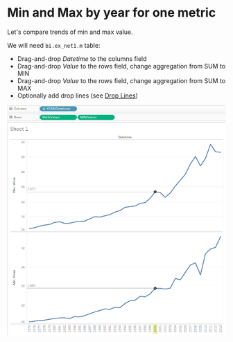 # Min and Max by year for one metric

Let's compare trends of min and max value.

We will need `bi.ex_net1.m` table:

- Drag-and-drop _Datetime_ to the columns field
- Drag-and-drop _Value_ to the rows field, change aggregation from SUM to MIN
- Drag-and-drop _Value_ to the rows field, change aggregation from SUM to MAX
- Optionally add drop lines (see [Drop Lines](comparision_of_two_metrics_at_one_bar_graph.md/#drop-lines))

![](images/max_min.png)
